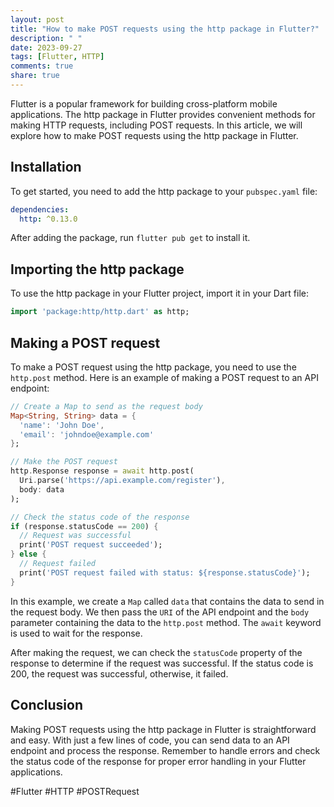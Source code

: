 ```yaml
---
layout: post
title: "How to make POST requests using the http package in Flutter?"
description: " "
date: 2023-09-27
tags: [Flutter, HTTP]
comments: true
share: true
---
```


Flutter is a popular framework for building cross-platform mobile applications. The http package in Flutter provides convenient methods for making HTTP requests, including POST requests. In this article, we will explore how to make POST requests using the http package in Flutter.

## Installation

To get started, you need to add the http package to your `pubspec.yaml` file:

```yaml
dependencies:
  http: ^0.13.0
```

After adding the package, run `flutter pub get` to install it.

## Importing the http package

To use the http package in your Flutter project, import it in your Dart file:

```dart
import 'package:http/http.dart' as http;
```

## Making a POST request

To make a POST request using the http package, you need to use the `http.post` method. Here is an example of making a POST request to an API endpoint:

```dart
// Create a Map to send as the request body
Map<String, String> data = {
  'name': 'John Doe',
  'email': 'johndoe@example.com'
};

// Make the POST request
http.Response response = await http.post(
  Uri.parse('https://api.example.com/register'),
  body: data
);

// Check the status code of the response
if (response.statusCode == 200) {
  // Request was successful
  print('POST request succeeded');
} else {
  // Request failed
  print('POST request failed with status: ${response.statusCode}');
}
```

In this example, we create a `Map` called `data` that contains the data to send in the request body. We then pass the `URI` of the API endpoint and the `body` parameter containing the data to the `http.post` method. The `await` keyword is used to wait for the response.

After making the request, we can check the `statusCode` property of the response to determine if the request was successful. If the status code is 200, the request was successful, otherwise, it failed.

## Conclusion

Making POST requests using the http package in Flutter is straightforward and easy. With just a few lines of code, you can send data to an API endpoint and process the response. Remember to handle errors and check the status code of the response for proper error handling in your Flutter applications.

#Flutter #HTTP #POSTRequest